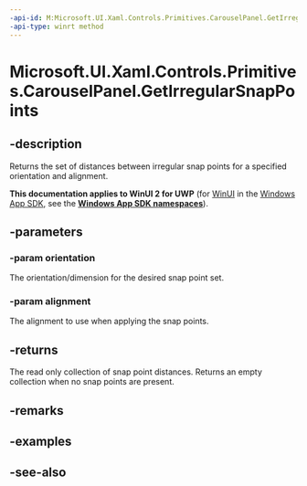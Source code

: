 ```yaml
---
-api-id: M:Microsoft.UI.Xaml.Controls.Primitives.CarouselPanel.GetIrregularSnapPoints(Microsoft.UI.Xaml.Controls.Orientation,Microsoft.UI.Xaml.Controls.Primitives.SnapPointsAlignment)
-api-type: winrt method
---
```


<!-- Method syntax
public Windows.Foundation.Collections.IVectorView<float> GetIrregularSnapPoints(Windows.UI.Xaml.Controls.Orientation orientation, Windows.UI.Xaml.Controls.Primitives.SnapPointsAlignment alignment)
-->

# Microsoft.UI.Xaml.Controls.Primitives.CarouselPanel.GetIrregularSnapPoints

## -description
Returns the set of distances between irregular snap points for a specified orientation and alignment.

**This documentation applies to WinUI 2 for UWP** (for [WinUI](/windows/apps/winui/winui3/) in the [Windows App SDK](/windows/apps/windows-app-sdk/), see the **[Windows App SDK namespaces](/windows/windows-app-sdk/api/winrt/)**).

## -parameters
### -param orientation
The orientation/dimension for the desired snap point set.

### -param alignment
The alignment to use when applying the snap points.

## -returns
The read only collection of snap point distances. Returns an empty collection when no snap points are present.

## -remarks

## -examples

## -see-also
